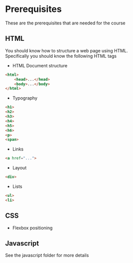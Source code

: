 # Prerequisites

These are the prerequisites that are needed for the course

## HTML

You should know how to structure a web page using HTML.  
Specifically you should know the following HTML tags

- HTML Document structure

```HTML
<html>
	<head>...</head>
	<body>...</body>
</html>
```

- Typography

```HTML
<h1>
<h2>
<h3>
<h4>
<h5>
<h6>
<p>
<span>
```

- Links

```HTML
<a href="...">
```

- Layout

```HTML
<div>
```

- Lists

```HTML
<ul>
<li>
```

## CSS

- Flexbox positioning

## Javascript

See the javascript folder for more details